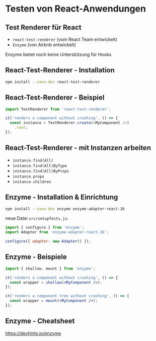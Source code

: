 # Testen von React-Anwendungen

## Test Renderer für React

- `react-test-renderer` (vom React Team entwickelt)
- `Enzyme` (von Airbnb entwickelt)

Enzyme bietet noch keine Unterstützung für Hooks

## React-Test-Renderer - Installation

```bash
npm install --save-dev react-test-renderer
```

## React-Test-Renderer - Beispiel

```js
import TestRenderer from 'react-test-renderer';

it('renders a component without crashing', () => {
  const instance = TestRenderer.create(<MyComponent />)
    .root;
});
```

## React-Test-Renderer - mit Instanzen arbeiten

- `instance.find(All)`
- `instance.find(All)ByType`
- `instance.find(All)ByProps`
- `instance.props`
- `instance.children`

## Enzyme - Installation & Einrichtung

```bash
npm install --save-dev enzyme enzyme-adapter-react-16
```

neue Datei `src/setupTests.js`:

```js
import { configure } from 'enzyme';
import Adapter from 'enzyme-adapter-react-16';

configure({ adapter: new Adapter() });
```

## Enzyme - Beispiele

```jsx
import { shallow, mount } from 'enzyme';

it('renders a component without crashing', () => {
  const wrapper = shallow(<MyComponent />);
});

it('renders a component tree without crashing', () => {
  const wrapper = mount(<MyComponent />);
});
```

## Enzyme - Cheatsheet

https://devhints.io/enzyme
